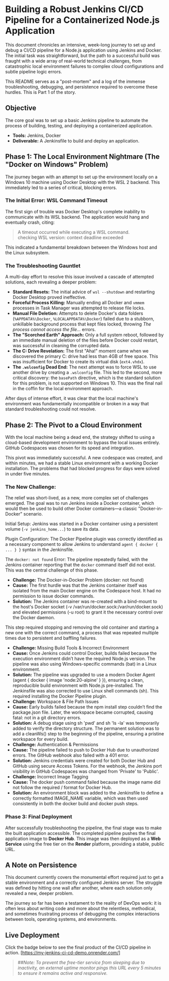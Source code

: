 # Building a Robust Jenkins CI/CD Pipeline for a Containerized Node.js Application

This document chronicles an intensive, week-long journey to set up and debug a CI/CD pipeline for a Node.js application using Jenkins and Docker. The initial task was straightforward, but the path to a successful build was fraught with a wide array of real-world technical challenges, from catastrophic local environment failures to complex cloud configurations and subtle pipeline logic errors.

This README serves as a "post-mortem" and a log of the immense troubleshooting, debugging, and persistence required to overcome these hurdles. This is Part 1 of the story.

## Objective

The core goal was to set up a basic Jenkins pipeline to automate the process of building, testing, and deploying a containerized application.

- **Tools:** Jenkins, Docker  
- **Deliverable:** A Jenkinsfile to build and deploy an application.

## Phase 1: The Local Environment Nightmare (The "Docker on Windows" Problem)

The journey began with an attempt to set up the environment locally on a Windows 10 machine using Docker Desktop with the WSL 2 backend. This immediately led to a series of critical, blocking errors.

### The Initial Error: WSL Command Timeout

The first sign of trouble was Docker Desktop's complete inability to communicate with its WSL backend. The application would hang and eventually crash, citing:

> A timeout occurred while executing a WSL command.  
> checking WSL version: context deadline exceeded  

This indicated a fundamental breakdown between the Windows host and the Linux subsystem.

### The Troubleshooting Gauntlet

A multi-day effort to resolve this issue involved a cascade of attempted solutions, each revealing a deeper problem:

- **Standard Resets:** The initial advice of `wsl --shutdown` and restarting Docker Desktop proved ineffective.  
- **Forceful Process Killing:** Manually ending all Docker and `vmmem` processes in Task Manager was attempted to release file locks.  
- **Manual File Deletion:** Attempts to delete Docker's data folders (`%APPDATA%\Docker`, `%LOCALAPPDATA%\Docker`) failed due to a stubborn, unkillable background process that kept files locked, throwing _The process cannot access the file..._ errors.  
- **The "Scorched Earth" Approach:** Only a full system reboot, followed by an immediate manual deletion of the files before Docker could restart, was successful in cleaning the corrupted data.  
- **The C: Drive Revelation:** The first "Aha!" moment came when we discovered the primary C: drive had less than 4GB of free space. This was insufficient for Docker to create its virtual disk (`ext4.vhdx`).  
- **The `.wslconfig` Dead End:** The next attempt was to force WSL to use another drive by creating a `.wslconfig` file. This led to the second, more critical discovery: the `basePath` directive, which is the standard solution for this problem, is not supported on Windows 10. This was the final nail in the coffin for the local environment approach.  

After days of intense effort, it was clear that the local machine's environment was fundamentally incompatible or broken in a way that standard troubleshooting could not resolve.

## Phase 2: The Pivot to a Cloud Environment

With the local machine being a dead end, the strategy shifted to using a cloud-based development environment to bypass the local issues entirely. GitHub Codespaces was chosen for its speed and integration.

This pivot was immediately successful. A new codespace was created, and within minutes, we had a stable Linux environment with a working Docker installation. The problems that had blocked progress for days were solved in under five minutes.

### The New Challenge:

The relief was short-lived, as a new, more complex set of challenges emerged. The goal was to run Jenkins inside a Docker container, which would then be used to build other Docker containers—a classic "Docker-in-Docker" scenario.

 Initial Setup: Jenkins was started in a Docker container using a persistent volume (`-v jenkins_home...`) to save its data.  

 Plugin Configuration: The Docker Pipeline plugin was correctly identified as a necessary component to allow Jenkins to understand `agent { docker { ... } }` syntax in the Jenkinsfile.  

 The `docker: not found` Error: The pipeline repeatedly failed, with the Jenkins container reporting that the `docker` command itself did not exist. This was the central challenge of this phase.  

- **Challenge:** The Docker-in-Docker Problem (docker: not found)
- **Cause:** The first hurdle was that the Jenkins container itself was isolated from the main Docker engine on the Codespace host. It had no permission to issue docker commands.
- **Solution:** The Jenkins container was re-created with a bind-mount to the host's Docker socket (-v /var/run/docker.sock:/var/run/docker.sock) and elevated permissions (-u root) to grant it the necessary control over the Docker daemon.

This step required stopping and removing the old container and starting a new one with the correct command, a process that was repeated multiple times due to persistent and baffling failures.

- **Challenge:** Missing Build Tools & Incorrect Environment
- **Cause:** Once Jenkins could control Docker, builds failed because the execution environment didn’t have the required Node.js version. The pipeline was also using Windows-specific commands (bat) in a Linux environment.
- **Solution:** The pipeline was upgraded to use a modern Docker Agent (agent { docker { image 'node:20-alpine' } }), ensuring a clean, reproducible build environment with Node.js pre-installed. The Jenkinsfile was also corrected to use Linux shell commands (sh). This required installing the Docker Pipeline plugin.
- **Challenge:** Workspace & File Path Issues
- **Cause:** Early builds failed because the npm install step couldn’t find the package.json file. Later, the workspace became corrupted, causing fatal: not in a git directory errors.
- **Solution:** A debug stage using sh 'pwd' and sh 'ls -la' was temporarily added to verify the directory structure. The permanent solution was to add a cleanWs() step to the beginning of the pipeline, ensuring a pristine workspace for every build.
- **Challenge:** Authentication & Permissions
- **Cause:** The pipeline failed to push to Docker Hub due to unauthorized errors. The GitHub webhook also failed with a 401 error.
- **Solution:** Jenkins credentials were created for both Docker Hub and GitHub using secure Access Tokens. For the webhook, the Jenkins port visibility in GitHub Codespaces was changed from 'Private' to 'Public'.
- **Challenge:** Incorrect Image Tagging
- **Cause:** The docker push command failed because the image name did not follow the required <username>/<repository> format for Docker Hub.
- **Solution:** An environment block was added to the Jenkinsfile to define a correctly formatted IMAGE_NAME variable, which was then used consistently in both the docker build and docker push steps.

### Phase 3: Final Deployment

After successfully troubleshooting the pipeline, the final stage was to make the built application accessible. The completed pipeline pushes the final application image to **Docker Hub**. This image was then deployed as a **Web Service** using the free tier on the **Render** platform, providing a stable, public URL.

## A Note on Persistence

This document currently covers the monumental effort required just to get a stable environment and a correctly configured Jenkins server. The struggle was defined by hitting one wall after another, where each solution only revealed a new, deeper problem.

The journey so far has been a testament to the reality of DevOps work: it is often less about writing code and more about the relentless, methodical, and sometimes frustrating process of debugging the complex interactions between tools, operating systems, and environments.


## Live Deployment
Click the badge below to see the final product of the CI/CD pipeline in action.
[https://my-jenkins-ci-cd-demo.onrender.com/]

>##*Note: 
To prevent the free-tier service from sleeping due to inactivity, an external uptime monitor pings this URL every 5 minutes to ensure it remains active and responsive.*
